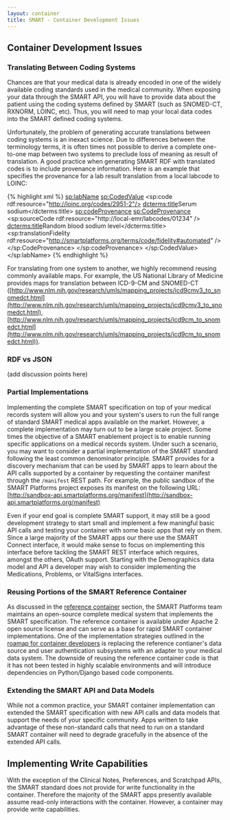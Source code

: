 ```yaml
---
layout: container
title: SMART - Container Development Issues
---
```


## Container Development Issues

### Translating Between Coding Systems

Chances are that your medical data is already encoded in one of the widely
available coding standards used in the medical community. When exposing your
data through the SMART API, you will have to provide data about the patient
using the coding systems defined by SMART (such as SNOMED-CT, RXNORM, LOINC,
etc). Thus, you will need to map your local data codes into the SMART defined
coding systems.

Unfortunately, the problem of generating accurate translations between coding
systems is an inexact science. Due to differences between the terminology
terms, it is often times not possible to derive a complete one-to-one map
between two systems to preclude loss of meaning as result of translation. A
good practice when generating SMART RDF with translated codes is to include
provenance information. Here is an example that specifies the provenance for a
lab result translation from a local labcode to LOINC:

{% highlight xml %}
<sp:labName>
    <sp:CodedValue>
        <sp:code rdf:resource="http://loinc.org/codes/2951-2"/>
        <dcterms:title>Serum sodium</dcterms:title>
        <sp:codeProvenance>
            <sp:CodeProvenance>
                <sp:sourceCode rdf:resource="http://local-emr/labcodes/01234" />
                <dcterms:title>Random blood sodium level</dcterms:title>
                <sp:translationFidelity rdf:resource="http://smartplatforms.org/terms/code/fidelity#automated" />
            </sp:CodeProvenance>
        </sp:codeProvenance>
    </sp:CodedValue>
</sp:labName>
{% endhighlight %}

For translating from one system to another, we highly recommend reusing
commonly available maps. For example, the US National Library of Medicine
provides maps for translation between ICD-9-CM and SNOMED-CT
([http://www.nlm.nih.gov/research/umls/mapping_projects/icd9cmv3_to_snomedct.html](http://www.nlm.nih.gov/research/umls/mapping_projects/icd9cmv3_to_snomedct.html),
[http://www.nlm.nih.gov/research/umls/mapping_projects/icd9cm_to_snomedct.html](http://www.nlm.nih.gov/research/umls/mapping_projects/icd9cm_to_snomedct.html)).

### RDF vs JSON

(add discussion points here)

### Partial Implementations

Implementing the complete SMART specification on top of your medical records
system will allow you and your system's users to run the full range of standard
SMART medical apps available on the market. However, a complete implementation
may turn out to be a large scale project.  Some times the objective of a SMART
enablement project is to enable running specific applications on a medical
records system. Under such a scenario, you may want to consider a partial
implementation of the SMART standard following the least common denominator
principle. SMART provides for a discovery mechanism that can be used by SMART
apps to learn about the API calls supported by a container by requesting the
container manifest through the `/manifest` REST path. For example, the public
sandbox of the SMART Platforms project exposes its manifest on the following
URL:
[http://sandbox-api.smartplatforms.org/manifest](http://sandbox-api.smartplatforms.org/manifest)

Even if your end goal is complete SMART support, it may still be a good
development strategy to start small and implement a few maningful basic API
calls and testing your container with some basic apps that rely on them. Since
a large majority of the SMART apps our there use the SMART Connect interface,
it would make sense to focus on implementing this interface before tackling the
SMART REST interface which requires, amongst the others, OAuth support.
Starting with the Demographics data model and API a developer may wish to
consider implementing the Medications, Problems, or VitalSigns interfaces.

### Reusing Portions of the SMART Reference Container

As discussed in the [reference container](reference-container.html) section,
the SMART Platforms team maintains an open-source complete medical system that
implements the SMART specification.  The reference container is available under
Apache 2 open source license and can serve as a base for rapid SMART container
implementations. One of the implementation strategies outlined in the [roamap
for container developers](roadmap.html) is replacing the reference contianer's
data source and user authentication subsystems with an adapter to your medical
data system. The downside of reusing the reference container code is that it
has not been tested in highly scalable environments and will introduce
dependencies on Python/Django based code components.

### Extending the SMART API and Data Models

While not a common practice, your SMART container implementation can extended
the SMART specification with new API calls and data models that support the
needs of your specific community.  Apps written to take advantage of these
non-standard calls that need to run on a standard SMART container will need to
degrade gracefully in the absence of the extended API calls.

## Implementing Write Capabilities

With the exception of the Clinical Notes, Preferences, and Scratchpad APIs, the
SMART standard does not provide for write functionality in the container.
Therefore the majority of the SMART apps presently available assume read-only
interactions with the container. However, a container may provide write
capabilities.
